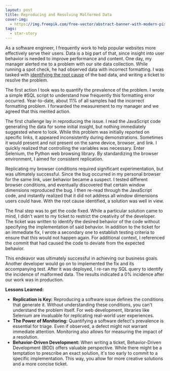 ```yaml
---
layout: post
title: Reproducing and Resolving Malformed Data
cover-img:
  - https://img.freepik.com/free-vector/abstract-banner-with-modern-pixel-design_1048-15764.jpg?t=st=1719187797~exp=1719191397~hmac=f4953dc7b47c6b5c20b73a7f4175a7abaa83c3727c3775cffce3689751f5fe06&w=2000: "Image by kjpargeter. Source: https://tinyurl.com/kjp-photo License: Free"
tags:
  - star-story
---
```

As a software engineer, I frequently work to help popular websites more effectively serve their users. Data is a big part of that, since insight into user behavior is needed to improve performance and content. One day, my manager alerted me to a problem with our site data collection. While running a spot check, he had observed data with incorrect formatting. I was tasked with [identifying the root cause](https://www.elastic.co/what-is/root-cause-analysis) of the bad data, and writing a ticket to resolve the problem.

The first action I took was to quantify the prevalence of the problem. I wrote a simple #SQL script to understand how frequently this formatting error occurred. Year-to-date, about 11% of all samples had the incorrect formatting problem. I forwarded the measurement to my manager and we agreed that this merited action.

The first challenge lay in reproducing the issue. I read the JavaScript code generating the data for some initial insight, but nothing immediately suggested where to look. While this problem was initially reported on specific links, it appeared inconsistently during demonstrations. Sometimes it would present and not present on the same device, browser, and link. I quickly realized that controlling the variables was necessary. Enter Selenium, the Python web browsing library. By standardizing the browser environment, I aimed for consistent replication.

Replicating my browser conditions required significant experimentation, but was ultimately successful. Since the bug occurred in my personal browser for the same link, user behavior became a suspect. I tested different browser conditions, and eventually discovered that certain window dimensions reproduced the bug. I then re-read through the JavaScript code, and instantly realized that it did not address all window dimensions users could have. With the root cause identified, a solution was well in view.

The final step was to get the code fixed. While a particular solution came to mind, I didn't want to my ticket to restrict the creativity of the developer. The ticket was written to identify the desired behavior of the code without specifying the implementation of said behavior.  In addition to the ticket for an immediate fix, I wrote a secondary one to establish testing criteria to ensure that this would not happen again. For additional context, I referenced the commit that had caused the code to deviate from the expected behavior. 

This endeavor was ultimately successful in achieving our business goals. Another developer would go on to implemented the fix and its accompanying test. After it was deployed, I re-ran my SQL query to identify the incidence of malformed data. The results indicated a 0% incidence after our work was in production.

**Lessons Learned:**

- **Replication is Key:** Reproducing a software issue defines the conditions that generate it. Without understanding these conditions, you can't understand the problem itself. For web development, libraries like Selenium are invaluable for replicating real-world user experiences.
- **The Power of Monitoring:** Quantifying a software defect's prevalence is essential for triage. Even if observed, a defect might not warrant immediate attention. Monitoring also allows for measuring the impact of a resolution.
- **Behavior-Driven Development:** When writing a ticket, Behavior-Driven Development (BDD) offers valuable perspective. While there might be a temptation to prescribe an exact solution, it's too early to commit to a specific implementation. This way, you allow for more creative solutions and a more concise ticket.

